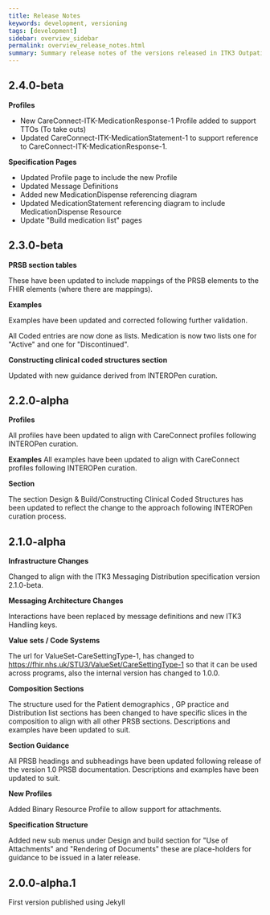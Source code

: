 ```yaml
---
title: Release Notes
keywords: development, versioning
tags: [development]
sidebar: overview_sidebar
permalink: overview_release_notes.html
summary: Summary release notes of the versions released in ITK3 Outpatient Letter Implementation Guide
---
```


## 2.4.0-beta ##

**Profiles**

- New CareConnect-ITK-MedicationResponse-1 Profile added to support TTOs (To take outs)
- Updated CareConnect-ITK-MedicationStatement-1 to support reference to CareConnect-ITK-MedicationResponse-1.

**Specification Pages**

- Updated Profile page to include the new Profile
- Updated Message Definitions
- Added new MedicationDispense referencing diagram
- Updated MedicationStatement referencing diagram to include MedicationDispense Resource
- Update "Build medication list" pages 

## 2.3.0-beta ##

**PRSB section tables** 

These have been updated to include mappings of the PRSB elements to the FHIR elements (where there are mappings). 

**Examples**

Examples have been updated and corrected following further validation.

All Coded entries are now done as lists. Medication is now two lists one for "Active" and one for "Discontinued". 

**Constructing clinical coded structures section**

Updated with new guidance derived from INTEROPen curation.

## 2.2.0-alpha ##

**Profiles**

All profiles have been updated to align with CareConnect profiles following INTEROPen curation.

**Examples**
All examples have been updated to align with CareConnect profiles following INTEROPen curation.

**Section**

The section Design & Build/Constructing Clinical Coded Structures has been updated to reflect the change to the approach following 
INTEROPen curation process.

## 2.1.0-alpha ##

**Infrastructure Changes**

Changed to align with the ITK3 Messaging Distribution specification version 2.1.0-beta.  

**Messaging Architecture Changes**

Interactions have been replaced by message definitions and new ITK3 Handling keys.

**Value sets / Code Systems**

The url for ValueSet-CareSettingType-1, has changed to <https://fhir.nhs.uk/STU3/ValueSet/CareSettingType-1> so that it can be used across programs, also the internal version has changed to 1.0.0.

**Composition Sections**

The structure used for the Patient demographics , GP practice and Distribution list sections has been changed to have specific slices in the composition to align with all other PRSB sections. Descriptions and examples have been updated to suit.

**Section Guidance**

All PRSB headings and subheadings have been updated following release of the version 1.0 PRSB documentation. Descriptions and examples have been updated to suit. 

**New Profiles**

Added Binary Resource Profile to allow support for attachments.

**Specification Structure**

Added new sub menus under Design and build section for "Use of Attachments" and "Rendering of Documents" these are place-holders for guidance to be issued in a later release.
  
## 2.0.0-alpha.1 ##
First version published using Jekyll

